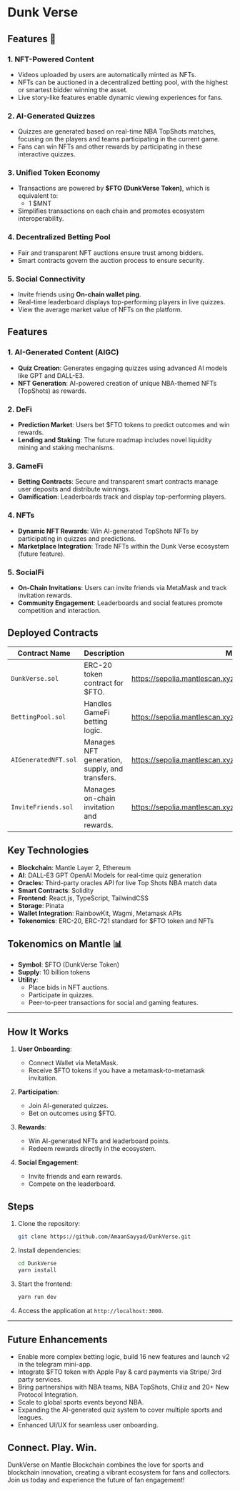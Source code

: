 # Dunk Verse

## Features 🚀

### 1. **NFT-Powered Content**
- Videos uploaded by users are automatically minted as NFTs.
- NFTs can be auctioned in a decentralized betting pool, with the highest or smartest bidder winning the asset.
- Live story-like features enable dynamic viewing experiences for fans.

### 2. **AI-Generated Quizzes**
- Quizzes are generated based on real-time NBA TopShots matches, focusing on the players and teams participating in the current game.
- Fans can win NFTs and other rewards by participating in these interactive quizzes.

### 3. **Unified Token Economy**
- Transactions are powered by **$FTO (DunkVerse Token)**, which is equivalent to:
  - 1 $MNT
- Simplifies transactions on each chain and promotes ecosystem interoperability.

### 4. **Decentralized Betting Pool**
- Fair and transparent NFT auctions ensure trust among bidders.
- Smart contracts govern the auction process to ensure security.

### 5. **Social Connectivity**
- Invite friends using **On-chain wallet ping**.
- Real-time leaderboard displays top-performing players in live quizzes.
- View the average market value of NFTs on the platform.

## Features

### 1. **AI-Generated Content (AIGC)**
- **Quiz Creation**: Generates engaging quizzes using advanced AI models like GPT and DALL-E3.
- **NFT Generation**: AI-powered creation of unique NBA-themed NFTs (TopShots) as rewards.

### 2. **DeFi**
- **Prediction Market**: Users bet $FTO tokens to predict outcomes and win rewards.
- **Lending and Staking**: The future roadmap includes novel liquidity mining and staking mechanisms.

### 3. **GameFi**
- **Betting Contracts**: Secure and transparent smart contracts manage user deposits and distribute winnings.
- **Gamification**: Leaderboards track and display top-performing players.

### 4. **NFTs**
- **Dynamic NFT Rewards**: Win AI-generated TopShots NFTs by participating in quizzes and predictions.
- **Marketplace Integration**: Trade NFTs within the Dunk Verse ecosystem (future feature).

### 5. **SocialFi**
- **On-Chain Invitations**: Users can invite friends via MetaMask and track invitation rewards.
- **Community Engagement**: Leaderboards and social features promote competition and interaction.

## Deployed Contracts

| Contract Name        | Description                                   | Mantle Testnet Deployed Contract Links                                            |
|----------------------|-----------------------------------------------|-----------------------------------------------------------------------------------|
| `DunkVerse.sol`      | ERC-20 token contract for $FTO.               | https://sepolia.mantlescan.xyz/address/0xaF1968db67Dd7161D2AF04917b03240DE638ec15 |
| `BettingPool.sol`    | Handles GameFi betting logic.                 | https://sepolia.mantlescan.xyz/address/0xaD488Cd332034434240828F987d6E6B991D48125 |
| `AIGeneratedNFT.sol` | Manages NFT generation, supply, and transfers.| https://sepolia.mantlescan.xyz/address/0xEa8860639d003c9B746B94d077D6dD5052e7cF5d |
| `InviteFriends.sol`  | Manages on-chain invitation and rewards.      | https://sepolia.mantlescan.xyz/address/0xfA224De740979215a51162d27C0Db1621A4712A9 |

## Key Technologies

- **Blockchain**: Mantle Layer 2, Ethereum
- **AI**: DALL-E3 GPT OpenAI Models for real-time quiz generation
- **Oracles**: Third-party oracles API for live Top Shots NBA match data
- **Smart Contracts**: Solidity
- **Frontend**: React.js, TypeScript, TailwindCSS
- **Storage**: Pinata
- **Wallet Integration**: RainbowKit, Wagmi, Metamask APIs
- **Tokenomics**: ERC-20, ERC-721 standard for $FTO token and NFTs

## Tokenomics on Mantle 📊

- **Symbol**: $FTO (DunkVerse Token)
- **Supply**: 10 billion tokens
- **Utility**:
  - Place bids in NFT auctions.
  - Participate in quizzes.
  - Peer-to-peer transactions for social and gaming features.

---

## How It Works

1. **User Onboarding**:
   - Connect Wallet via MetaMask.
   - Receive $FTO tokens if you have a metamask-to-metamask invitation.

2. **Participation**:
   - Join AI-generated quizzes.
   - Bet on outcomes using $FTO.

3. **Rewards**:
   - Win AI-generated NFTs and leaderboard points.
   - Redeem rewards directly in the ecosystem.

4. **Social Engagement**:
   - Invite friends and earn rewards.
   - Compete on the leaderboard.

## Steps

1. Clone the repository:
   ```bash
   git clone https://github.com/AmaanSayyad/DunkVerse.git
   ```
2. Install dependencies:
   ```bash
   cd DunkVerse
   yarn install
   ```
3. Start the frontend:
   ```bash
   yarn run dev
   ```
4. Access the application at `http://localhost:3000`.

---

## **Future Enhancements**
- Enable more complex betting logic, build 16 new features and launch v2 in the telegram mini-app.
- Integrate $FTO token with Apple Pay & card payments via Stripe/ 3rd party services.
- Bring partnerships with NBA teams, NBA TopShots, Chiliz and 20+ New Protocol Integration.
- Scale to global sports events beyond NBA.
- Expanding the AI-generated quiz system to cover multiple sports and leagues.
- Enhanced UI/UX for seamless user onboarding.

## Connect. Play. Win.

DunkVerse on Mantle Blockchain combines the love for sports and blockchain innovation, creating a vibrant ecosystem for fans and collectors. Join us today and experience the future of fan engagement!
